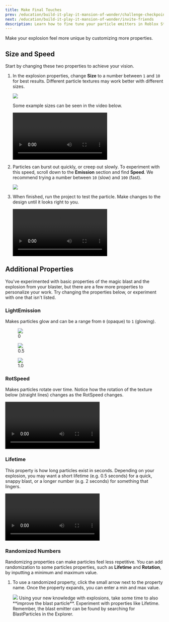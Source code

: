 ```yaml
---
title: Make Final Touches
prev: /education/build-it-play-it-mansion-of-wonder/challenge-checkpoint-2
next: /education/build-it-play-it-mansion-of-wonder/invite-friends
description: Learn how to fine tune your particle emitters in Roblox Studio by adjusting their size, speed, light emission, rotational speed, and lifetime. Part of the Build It Play It Mansion of Wonder series.
---
```


Make your explosion feel more unique by customizing more properties.

## Size and Speed

Start by changing these two properties to achieve your vision.

1. In the explosion properties, change **Size** to a number between `1` and `10` for best results. Different particle textures may work better with different sizes.

   <img src="../../assets/education/build-it-play-it-mansion-of-wonder/make-final-touches/change-explode-size.png" />

   Some example sizes can be seen in the video below.

   <video controls src="../../assets/education/build-it-play-it-mansion-of-wonder/make-final-touches/size-comparison.mp4"></video>

2. Particles can burst out quickly, or creep out slowly. To experiment with this speed, scroll down to the **Emission** section and find **Speed**. We recommend trying a number between `10` (slow) and `100` (fast).

   <img src="../../assets/education/build-it-play-it-mansion-of-wonder/make-final-touches/change-speed.png" />

3. When finished, run the project to test the particle. Make changes to the design until it looks right to you.

   <video controls src="../../assets/education/build-it-play-it-mansion-of-wonder/make-final-touches/explosion-final.mp4"></video>

## Additional Properties

You've experimented with basic properties of the magic blast and the explosion from your blaster, but there are a few more properties to personalize your work. Try changing the properties below, or experiment with one that isn't listed.

### LightEmission

Makes particles glow and can be a range from `0` (opaque) to `1` (glowing).

<GridContainer numColumns="3">
  <figure>
    <img src="../../assets/education/build-it-play-it-mansion-of-wonder/make-final-touches/light-emission-0.jpeg" />
    <figcaption>0</figcaption>
  </figure>
  <figure>
    <img src="../../assets/education/build-it-play-it-mansion-of-wonder/make-final-touches/light-emission-0.5.jpeg" />
    <figcaption>0.5</figcaption>
  </figure>
  <figure>
    <img src="../../assets/education/build-it-play-it-mansion-of-wonder/make-final-touches/light-emission-1.0.jpeg" />
    <figcaption>1.0</figcaption>
  </figure>
</GridContainer>

### RotSpeed

Makes particles rotate over time. Notice how the rotation of the texture below (straight lines) changes as the RotSpeed changes.

<video controls src="../../assets/education/build-it-play-it-mansion-of-wonder/make-final-touches/rotation-speed.mp4"></video>

### Lifetime

This property is how long particles exist in seconds. Depending on your explosion, you may want a short lifetime (e.g. 0.5 seconds) for a quick, snappy blast, or a longer number (e.g. 2 seconds) for something that lingers.

<video controls src="../../assets/education/build-it-play-it-mansion-of-wonder/make-final-touches/lifetime.mp4"></video>

### Randomized Numbers

Randomizing properties can make particles feel less repetitive. You can add randomization to some particles properties, such as **Lifetime** and **Rotation**, by inputting a minimum and maximum value.

1. To use a randomized property, click the small arrow next to the property name. Once the property expands, you can enter a min and max value.

   <img src="../../assets/education/build-it-play-it-mansion-of-wonder/make-final-touches/show-random-options.png" />

   <Alert severity="info">
   Using your new knowledge with explosions, take some time to also **improve the blast particle**. Experiment with properties like Lifetime. Remember, the blast emitter can be found by searching for BlastParticles in the Explorer.
   </Alert>
